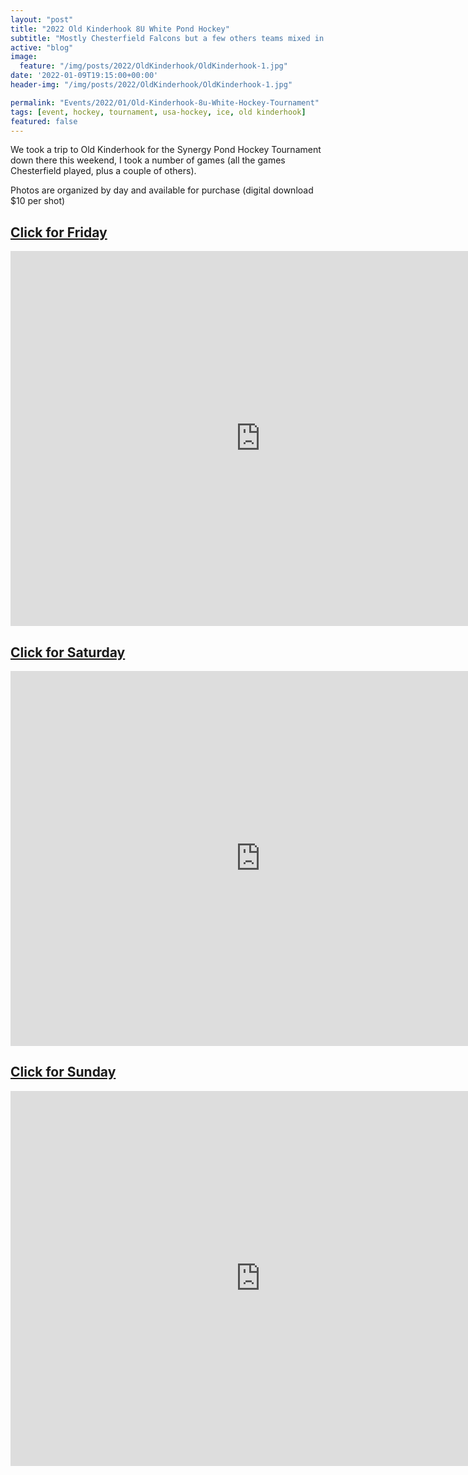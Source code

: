 ```yaml
---
layout: "post"
title: "2022 Old Kinderhook 8U White Pond Hockey"
subtitle: "Mostly Chesterfield Falcons but a few others teams mixed in as well"
active: "blog"
image:
  feature: "/img/posts/2022/OldKinderhook/OldKinderhook-1.jpg"
date: '2022-01-09T19:15:00+00:00'
header-img: "/img/posts/2022/OldKinderhook/OldKinderhook-1.jpg"

permalink: "Events/2022/01/Old-Kinderhook-8u-White-Hockey-Tournament"
tags: [event, hockey, tournament, usa-hockey, ice, old kinderhook]
featured: false
---
```


We took a trip to Old Kinderhook for the Synergy Pond Hockey Tournament down there this weekend, I took a number of games (all the games Chesterfield played, plus a couple of others).

Photos are organized by day and available for purchase (digital download $10 per shot)

## [Click for Friday](https://photos.rainbowmarks.com/2022/Hockey/Old-Kinderhook/Old-Kinderhook-172022/)

<iframe src="https://photos.rainbowmarks.com/frame/slideshow?key=N9F6Qc&speed=3&transition=fade&autoStart=1&captions=0&navigation=0&playButton=0&randomize=0&transitionSpeed=2" width="800" height="600" frameborder="no" scrolling="no"></iframe>

## [Click for Saturday](https://photos.rainbowmarks.com/2022/Hockey/Old-Kinderhook/Old-Kinderhook-182022)
<iframe src="https://photos.rainbowmarks.com/frame/slideshow?key=km2JZD&speed=3&transition=fade&autoStart=1&captions=0&navigation=0&playButton=0&randomize=0&transitionSpeed=2" width="800" height="600" frameborder="no" scrolling="no"></iframe>

## [Click for Sunday](https://photos.rainbowmarks.com/2022/Hockey/Old-Kinderhook/Old-Kinderhook-192022/)
<iframe src="https://photos.rainbowmarks.com/frame/slideshow?key=NxPpkt&speed=3&transition=fade&autoStart=1&captions=0&navigation=0&playButton=0&randomize=0&transitionSpeed=2" width="800" height="600" frameborder="no" scrolling="no"></iframe>


